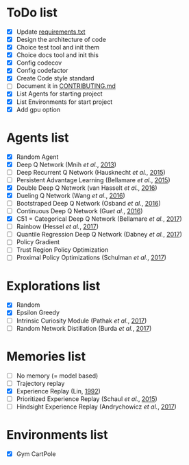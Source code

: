 

# ToDo list

- [x] Update [requirements.txt](./requirements.txt)
- [x] Design the architecture of code
- [x] Choice test tool and init them
- [x] Choice docs tool and init this 
- [x] Config codecov
- [x] Config codefactor
- [x] Create Code style standard
- [ ] Document it in [CONTRIBUTING.md](./CONTRIBUTING.md)
- [x] List Agents for starting project
- [x] List Environments for start project
- [x] Add gpu option

# Agents list

- [x] Random Agent
- [x] Deep Q Network (Mnih *et al.*, [2013](https://arxiv.org/abs/1312.5602))
- [ ] Deep Recurrent Q Network (Hausknecht *et al.*, [2015](https://arxiv.org/abs/1507.06527))
- [ ] Persistent Advantage Learning (Bellamare *et al.*, [2015](https://arxiv.org/abs/1512.04860))
- [x] Double Deep Q Network (van Hasselt *et al.*, [2016](https://arxiv.org/abs/1509.06461))
- [x] Dueling Q Network (Wang *et al.*, [2016](https://arxiv.org/abs/1511.06581))
- [ ] Bootstraped Deep Q Network (Osband *et al.*, [2016](https://arxiv.org/abs/1602.04621))
- [ ] Continuous Deep Q Network (Gu*et al.*, [2016](https://arxiv.org/abs/1603.00748))
- [x] C51 = Categorical Deep Q Network (Bellamare *et al.*, [2017](https://arxiv.org/abs/1707.06887))
- [ ] Rainbow (Hessel *et al.*, [2017](https://arxiv.org/abs/1710.02298))
- [ ] Quantile Regression Deep Q Network (Dabney *et al.*, [2017](https://arxiv.org/abs/1710.10044))
- [ ] Policy Gradient
- [ ] Trust Region Policy Optimization
- [ ] Proximal Policy Optimizations (Schulman *et al.*, [2017](https://arxiv.org/abs/1707.06347))

# Explorations list

- [x] Random
- [x] Epsilon Greedy
- [ ] Intrinsic Curiosity Module (Pathak *et al.*, [2017](https://arxiv.org/abs/1705.05363))
- [ ] Random Network Distillation (Burda *et al.*, [2017](https://arxiv.org/abs/1810.12894))

# Memories list

- [ ] No memory (= model based)
- [ ] Trajectory replay
- [x] Experience Replay (Lin, [1992](https://link.springer.com/article/10.1007/BF00992699))
- [ ] Prioritized Experience Replay (Schaul *et al.*, [2015](https://arxiv.org/abs/1511.05952))
- [ ] Hindsight Experience Replay (Andrychowicz *et al.*, [2017](https://arxiv.org/abs/1707.01495))

# Environments list

- [x] Gym CartPole
